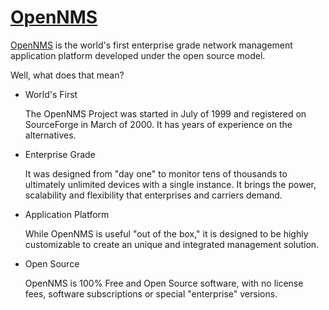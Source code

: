 [OpenNMS][]
===========

[OpenNMS][] is the world's first enterprise grade network management application platform developed under the open source model.

Well, what does that mean?

*	World's First

	The OpenNMS Project was started in July of 1999 and registered on SourceForge in March of 2000. It has years of experience on the alternatives.

*	Enterprise Grade

	It was designed from "day one" to monitor tens of thousands to ultimately unlimited devices with a single instance. It brings the power, scalability and flexibility that enterprises and carriers demand.

*	Application Platform

	While OpenNMS is useful "out of the box," it is designed to be highly customizable to create an unique and integrated management solution.

* Open Source

	OpenNMS is 100% Free and Open Source software, with no license fees, software subscriptions or special "enterprise" versions.

[OpenNMS]: http://www.opennms.org]


